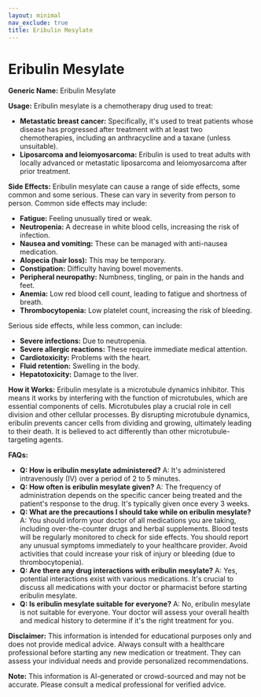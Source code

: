 ```yaml
---
layout: minimal
nav_exclude: true
title: Eribulin Mesylate
---
```


# Eribulin Mesylate

**Generic Name:** Eribulin Mesylate

**Usage:** Eribulin mesylate is a chemotherapy drug used to treat:

* **Metastatic breast cancer:** Specifically, it's used to treat patients whose disease has progressed after treatment with at least two chemotherapies, including an anthracycline and a taxane (unless unsuitable).
* **Liposarcoma and leiomyosarcoma:**  Eribulin is used to treat adults with locally advanced or metastatic liposarcoma and leiomyosarcoma after prior treatment.


**Side Effects:**  Eribulin mesylate can cause a range of side effects, some common and some serious.  These can vary in severity from person to person.  Common side effects may include:

* **Fatigue:** Feeling unusually tired or weak.
* **Neutropenia:** A decrease in white blood cells, increasing the risk of infection.
* **Nausea and vomiting:**  These can be managed with anti-nausea medication.
* **Alopecia (hair loss):**  This may be temporary.
* **Constipation:** Difficulty having bowel movements.
* **Peripheral neuropathy:** Numbness, tingling, or pain in the hands and feet.
* **Anemia:** Low red blood cell count, leading to fatigue and shortness of breath.
* **Thrombocytopenia:** Low platelet count, increasing the risk of bleeding.

Serious side effects, while less common, can include:

* **Severe infections:** Due to neutropenia.
* **Severe allergic reactions:**  These require immediate medical attention.
* **Cardiotoxicity:**  Problems with the heart.
* **Fluid retention:**  Swelling in the body.
* **Hepatotoxicity:** Damage to the liver.


**How it Works:** Eribulin mesylate is a microtubule dynamics inhibitor.  This means it works by interfering with the function of microtubules, which are essential components of cells.  Microtubules play a crucial role in cell division and other cellular processes.  By disrupting microtubule dynamics, eribulin prevents cancer cells from dividing and growing, ultimately leading to their death.  It is believed to act differently than other microtubule-targeting agents.

**FAQs:**

* **Q: How is eribulin mesylate administered?** A: It's administered intravenously (IV) over a period of 2 to 5 minutes.
* **Q: How often is eribulin mesylate given?** A: The frequency of administration depends on the specific cancer being treated and the patient's response to the drug.  It's typically given once every 3 weeks.
* **Q: What are the precautions I should take while on eribulin mesylate?** A:  You should inform your doctor of all medications you are taking, including over-the-counter drugs and herbal supplements.  Blood tests will be regularly monitored to check for side effects.  You should report any unusual symptoms immediately to your healthcare provider.  Avoid activities that could increase your risk of injury or bleeding (due to thrombocytopenia).
* **Q:  Are there any drug interactions with eribulin mesylate?** A: Yes, potential interactions exist with various medications.  It's crucial to discuss all medications with your doctor or pharmacist before starting eribulin mesylate.
* **Q: Is eribulin mesylate suitable for everyone?** A: No, eribulin mesylate is not suitable for everyone.  Your doctor will assess your overall health and medical history to determine if it's the right treatment for you.


**Disclaimer:** This information is intended for educational purposes only and does not provide medical advice.  Always consult with a healthcare professional before starting any new medication or treatment.  They can assess your individual needs and provide personalized recommendations.


**Note:** This information is AI-generated or crowd-sourced and may not be accurate. Please consult a medical professional for verified advice.